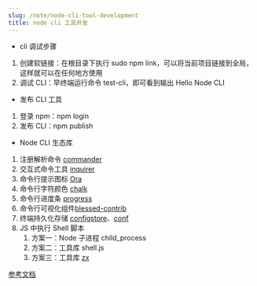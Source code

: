 ```yaml
---
slug: /note/node-cli-tool-development
title: node cli 工具开发
---
```

- cli 调试步骤
1. 创建软链接：在根目录下执行 sudo npm link，可以将当前项目链接到全局，这样就可以在任何地方使用
2. 调试 CLI：早终端运行命令 test-cli，即可看到输出 Hello Node CLI


- 发布 CLI 工具
1. 登录 npm：npm login
2. 发布 CLI：npm publish

- Node CLI 生态库
1. 注册解析命令 [commander](https://github.com/tj/commander.js)
2. 交互式命令工具 [inquirer](https://github.com/SBoudrias/Inquirer.js)
3. 命令行提示图标 [Ora](https://github.com/sindresorhus/ora)
4. 命令行字符颜色 [chalk](https://github.com/chalk/chalk)
5. 命令行进度条 [progress](https://github.com/visionmedia/node-progress)
6. 命令行可视化组件[blessed-contrib](https://github.com/yaronn/blessed-contrib)
7. 终端持久化存储 [configstore](https://www.npmjs.com/package/configstore)、[conf](https://www.npmjs.com/package/conf)
8. JS 中执行 Shell 脚本
   1. 方案一：Node 子进程 child_process
   2. 方案二：工具库 shell.js
   3. 方案三：工具库 [zx](https://github.com/google/zx)


[参考文档](https://juejin.cn/post/7178666619135066170?searchId=20240425164257D131991B6B4F3E085D69)
